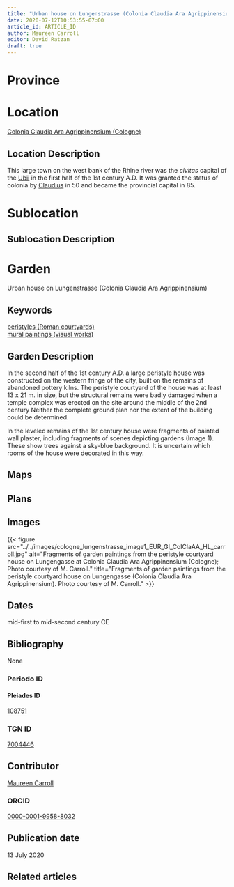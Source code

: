 ```yaml
---
title: "Urban house on Lungenstrasse (Colonia Claudia Ara Agrippinensium)"
date: 2020-07-12T10:53:55-07:00
article_id: ARTICLE_ID
author: Maureen Carroll
editor: David Ratzan
draft: true
---
```


# Province
<!-- [Germania inferior]({{<ref "province/germania_inferior.md">}}) -->

# Location
[Colonia Claudia Ara Agrippinensium (Cologne)](https://pleiades.stoa.org/places/108751)

## Location Description
This large town on the west bank of the Rhine river was the *civitas* capital of the [Ubii](link) in the first half of the 1st century A.D. It was granted the status of colonia by [Claudius](link) in 50 and became the provincial capital in 85.

# Sublocation

<!--
[AREA WITHIN LOCATION, LIKE “PALATINE HILL”](GEOREFERENCE LINK)
A sublocation is any area larger than an individual garden, but located within a location. I would always try to include a link to a controlled vocabulary here if possible. This ID may well be different from the Garden ID, e.g., Pompeii versus a Garden in one of the houses which has its own Pleiades ID.
-->

## Sublocation Description

<!-- DESCRIPTION -->

# Garden
Urban house on Lungenstrasse (Colonia Claudia Ara Agrippinensium)

## Keywords
[peristyles (Roman courtyards)](http://vocab.getty.edu/page/aat/300080971)  
[mural paintings (visual works)](http://vocab.getty.edu/page/aat/300033644)

## Garden Description
In the second half of the 1st century A.D. a large peristyle house was constructed on the western fringe of the city, built on the remains of abandoned pottery kilns. The peristyle courtyard of the house was at least 13 x  21 m. in size, but the structural remains were badly damaged when a temple complex was erected on the site around the middle of the 2nd century Neither the complete ground plan nor the extent of the building could be determined.  

In the leveled remains of the 1st century house were fragments of painted wall plaster, including fragments of scenes depicting gardens (Image 1). These show trees against a sky-blue background. It is uncertain which rooms of the house were decorated in this way.

## Maps

<!--
{{< figure src="IMG_URL" alt="ALT_TEXT" title="CAPTION" >}}
-->

## Plans

<!--
{{< figure src="IMG_URL" alt="ALT_TEXT" title="CAPTION" >}}
-->

## Images
{{< figure src="../../images/cologne_lungenstrasse_image1_EUR_GI_ColClaAA_HL_carroll.jpg" alt="Fragments of garden paintings from the peristyle courtyard house on Lungengasse at Colonia Claudia Ara Agrippinensium (Cologne); Photo courtesy of M. Carroll." title="Fragments of garden paintings from the peristyle courtyard house on Lungengasse (Colonia Claudia Ara Agrippinensium). Photo courtesy of M. Carroll." >}}

## Dates
mid-first to mid-second century CE

## Bibliography
None

### Periodo ID

<!-- [PERIODO_ID](https://pleiades.stoa.org/places/PLEIADES_ID) -->

#### Pleiades ID
[108751](https://pleiades.stoa.org/places/108751)

### TGN ID
[7004446](http://vocab.getty.edu/page/tgn/7004446)

## Contributor
[Maureen Carroll](link)

### ORCID
[0000-0001-9958-8032](https://orcid.org/0000-0001-9958-8032)  

## Publication date
13 July 2020

## Related articles

<!-- Links to other related articles. Leave blank for now -->
